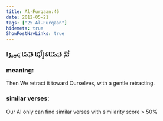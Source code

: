 ```yaml
---
title: Al-Furqaan:46
date: 2012-05-21
tags: ["25.Al-Furqaan"]
hidemeta: true 
ShowPostNavLinks: true 
---
```

### ثُمَّ قَبَضْنَاهُ إِلَيْنَا قَبْضًا يَسِيرًا
### meaning: 
Then We retract it toward Ourselves, with a gentle retracting.
### similar verses: 

Our AI only can find similar verses with similarity score > 50% 




